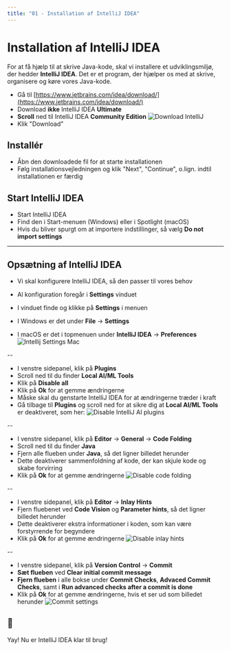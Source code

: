 ```yaml
---
title: "01 - Installation af IntelliJ IDEA"
---
```


# Installation af IntelliJ IDEA

For at få hjælp til at skrive Java-kode, skal vi installere et udviklingsmiljø, der hedder **IntelliJ IDEA**. Det er et program, der hjælper os med at skrive, organisere og køre vores Java-kode.

- Gå til [https://www.jetbrains.com/idea/download/](https://www.jetbrains.com/idea/download/)
- Download **ikke** IntelliJ IDEA **Ultimate**
- **Scroll** ned til IntelliJ IDEA **Community Edition**
    ![Download IntelliJ](img/download-intellij.png)
- Klik "Download"

## Installér

- Åbn den downloadede fil for at starte installationen
- Følg installationsvejledningen og klik "Next", "Continue", o.lign. indtil installationen er færdig

## Start IntelliJ IDEA

- Start IntelliJ IDEA
- Find den i Start-menuen (Windows) eller i Spotlight (macOS)
- Hvis du bliver spurgt om at importere indstillinger, så vælg **Do not import settings**

---

## Opsætning af IntelliJ IDEA

- Vi skal konfigurere IntelliJ IDEA, så den passer til vores behov

- Al konfiguration foregår i **Settings** vinduet
- I vinduet finde og klikke på **Settings** i menuen
- I Windows er det under **File** → **Settings**
- I macOS er det i topmenuen under **IntelliJ IDEA** → **Preferences**
    ![Intellij Settings Mac](img/intellij-settings-mac.png)

--

- I venstre sidepanel, klik på **Plugins**
- Scroll ned til du finder **Local AI/ML Tools**
- Klik på **Disable all**
- Klik på **Ok** for at gemme ændringerne
- Måske skal du genstarte IntelliJ IDEA for at ændringerne træder i kraft
- Gå tilbage til **Plugins** og scroll ned for at sikre dig at **Local AI/ML Tools** er deaktiveret, som her:
![Disable IntelliJ AI plugins](img/intellij-ai.png)

--

- I venstre sidepanel, klik på **Editor** → **General** → **Code Folding**
- Scroll ned til du finder **Java**
- Fjern alle flueben under **Java**, så det ligner billedet herunder
- Dette deaktiverer sammenfoldning af kode, der kan skjule kode og skabe forvirring
- Klik på **Ok** for at gemme ændringerne
![Disable code folding](img/intellij-codefold.png)

--

- I venstre sidepanel, klik på **Editor** → **Inlay Hints**
- Fjern fluebenet ved **Code Vision** og **Parameter hints**, så det ligner billedet herunder
- Dette deaktiverer ekstra informationer i koden, som kan være forstyrrende for begyndere
- Klik på **Ok** for at gemme ændringerne
![Disable inlay hints](img/intellij-inlays.png)

--

- I venstre sidepanel, klik på **Version Control** → **Commit**
- **Sæt flueben** ved **Clear initial commit message**
- **Fjern flueben** i alle bokse under **Commit Checks**, **Advaced Commit Checks**, samt i **Run advanced checks after a commit is done**
- Klik på **Ok** for at gemme ændringerne, hvis et ser ud som billedet herunder
![Commit settings](img/intellij-versioncontrol.png)

## 🎉
Yay! Nu er IntelliJ IDEA klar til brug!
